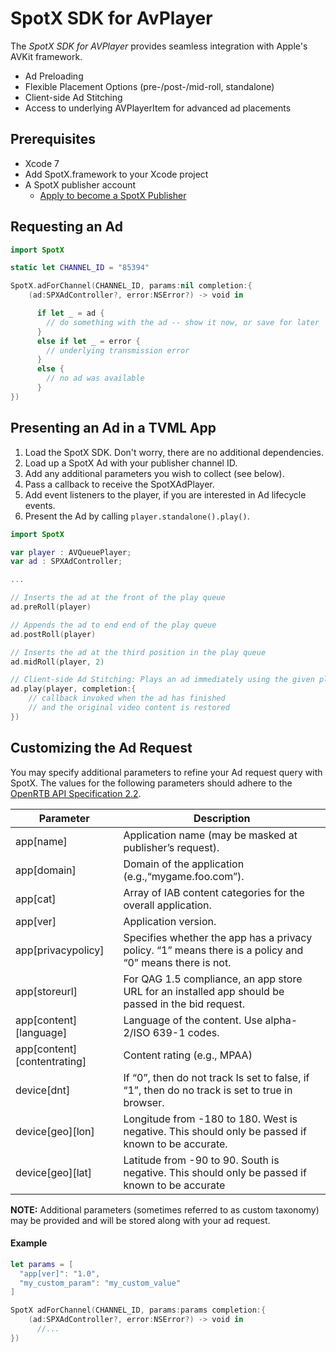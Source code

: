 # SpotX SDK for AvPlayer

The *SpotX SDK for AVPlayer* provides seamless integration with Apple's AVKit framework.

* Ad Preloading
* Flexible Placement Options (pre-/post-/mid-roll, standalone)
* Client-side Ad Stitching
* Access to underlying AVPlayerItem for advanced ad placements

## Prerequisites

  * Xcode 7
  * Add SpotX.framework to your Xcode project
  * A SpotX publisher account
  	* [Apply to become a SpotX Publisher](http://www.spotxchange.com/publishers/apply-to-become-a-spotx-publisher/)


## Requesting an Ad

```swift
import SpotX

static let CHANNEL_ID = "85394"

SpotX.adForChannel(CHANNEL_ID, params:nil completion:{
	(ad:SPXAdController?, error:NSError?) -> void in

	  if let _ = ad {
	    // do something with the ad -- show it now, or save for later
	  }
	  else if let _ = error {
	    // underlying transmission error
	  }
	  else {
	    // no ad was available
	  }
})

```


## Presenting an Ad in a TVML App

  1. Load the SpotX SDK. Don't worry, there are no additional dependencies.
  2. Load up a SpotX Ad with your publisher channel ID.
  3. Add any additional parameters you wish to collect (see below).
  4. Pass a callback to receive the SpotXAdPlayer.
  5. Add event listeners to the player, if you are interested in Ad lifecycle events.
  6. Present the Ad by calling `player.standalone().play()`.


```swift
import SpotX

var player : AVQueuePlayer;
var ad : SPXAdController;

...

// Inserts the ad at the front of the play queue
ad.preRoll(player)

// Appends the ad to end end of the play queue
ad.postRoll(player)

// Inserts the ad at the third position in the play queue
ad.midRoll(player, 2)

// Client-side Ad Stitching: Plays an ad immediately using the given player.
ad.play(player, completion:{
	// callback invoked when the ad has finished
	// and the original video content is restored
})
```

## Customizing the Ad Request

You may specify additional parameters to refine your Ad request query with SpotX. The values for the following parameters should adhere to the [OpenRTB API Specification 2.2](http://www.iab.com/wp-content/uploads/2015/06/OpenRTBAPISpecificationVersion2_2.pdf).


|Parameter                    | Description |
|-----------------------------|-------------|
|app[name]                    | Application name (may be masked at publisher’s request). |
|app[domain]                  | Domain of the application (e.g.,“mygame.foo.com”). |
|app[cat]                     | Array of IAB content categories for the overall application. |
|app[ver]                     | Application version. |
|app[privacypolicy]           | Specifies whether the app has a privacy policy. “1” means there is a policy and “0” means there is not. |
|app[storeurl]                | For QAG 1.5 compliance, an app store URL for an installed app should be passed in the bid request. |
|app[content][language]       | Language of the content. Use alpha-2/ISO 639-1 codes. |
|app[content][contentrating]  | Content rating (e.g., MPAA) |
|device[dnt]                  | If “0”, then do not track Is set to false, if “1”, then do no track is set to true in browser. |
|device[geo][lon]             | Longitude from -180 to 180. West is negative. This should only be passed if known to be accurate. |
|device[geo][lat]             | Latitude from -90 to 90. South is negative. This should only be passed if known to be accurate |

**NOTE:** Additional parameters (sometimes referred to as custom taxonomy) may be provided and will be stored along with your ad request.

#### Example

```swift
let params = [
  "app[ver]": "1.0",
  "my_custom_param": "my_custom_value"
]

SpotX adForChannel(CHANNEL_ID, params:params completion:{
	(ad:SPXAdController?, error:NSError?) -> void in
	  //...
})
```

